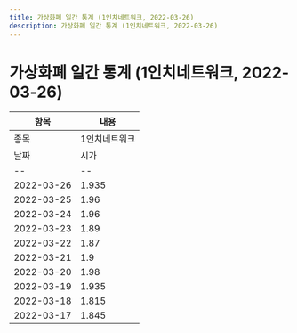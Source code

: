 ```yaml
---
title: 가상화폐 일간 통계 (1인치네트워크, 2022-03-26)
description: 가상화폐 일간 통계 (1인치네트워크, 2022-03-26)
---
```


가상화폐 일간 통계 (1인치네트워크, 2022-03-26)
===

|항목|내용|
|--|--|
|종목|1인치네트워크||마켓|KRW-1INCH||종류|일 단위 캔들||기간|2022-03-17T09:00:00 - 2022-03-26T09:00:00|
|날짜|시가|저가|고가|종가|비고|
|--|--|--|--|--|--|
|2022-03-26|1.935|1.88|1.94|1.905|    |
|2022-03-25|1.96|1.91|2.0|1.935|    |
|2022-03-24|1.96|1.905|1.985|1.96|    |
|2022-03-23|1.89|1.865|1.985|1.96|    |
|2022-03-22|1.87|1.87|1.94|1.89|    |
|2022-03-21|1.9|1.855|1.945|1.87|    |
|2022-03-20|1.98|1.87|2.02|1.9|    |
|2022-03-19|1.935|1.92|2.15|1.99|    |
|2022-03-18|1.815|1.775|1.975|1.94|    |
|2022-03-17|1.845|1.78|1.89|1.815|    |
